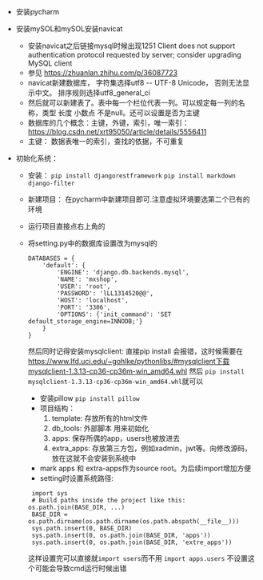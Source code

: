 - 安装pycharm
- 安装mySOL和mySOL安装navicat
    - 安装navicat之后链接mysql时候出现1251 Client does not support authentication protocol requested by server; consider upgrading MySQL client
    - 参见 https://zhuanlan.zhihu.com/p/36087723
    - navicat新建数据库， 字符集选择utf8 -- UTF-8 Unicode， 否则无法显示中文。 排序规则选择utf8_general_ci
    - 然后就可以新建表了。表中每一个栏位代表一列。可以规定每一列的名称，类型 长度 小数点 不是null。还可以设置是否为主键
    - 数据库的几个概念：主键，外键，索引，唯一索引： https://blog.csdn.net/xrt95050/article/details/5556411
    - 主键： 数据表唯一的索引，查找的依据，不可重复

- 初始化系统：
    - 安装：
        `pip install djangorestframework`
        `pip install markdown django-filter`
    - 新建项目： 在pycharm中新建项目即可.注意虚拟环境要选第二个已有的环境
    - 运行项目直接点右上角的
    - 将setting.py中的数据库设置改为mysql的
        
        ```
        DATABASES = {
            'default': {
                'ENGINE': 'django.db.backends.mysql',
                'NAME': 'mxshop',
                'USER': 'root',
                'PASSWORD': 'lLL1314520@@',
                'HOST': 'localhost',
                'PORT': '3306',
                'OPTIONS': {'init_command': 'SET default_storage_engine=INNODB;'}
            }
        }
        ``` 
        然后同时记得安装mysqlclient: 
        直接pip install 会报错，这时候需要在 
        https://www.lfd.uci.edu/~gohlke/pythonlibs/#mysqlclient下载mysqlclient-1.3.13-cp36-cp36m-win_amd64.whl
        然后 `pip install mysqlclient-1.3.13-cp36-cp36m-win_amd64.whl`就可以
        
       - 安装pillow `pip install pillow`
       - 项目结构：
            1. template: 存放所有的html文件
            2. db_tools: 外部脚本 用来初始化
            3. apps: 保存所偶的app，users也被放进去
            4. extra_apps: 存放第三方包，例如xadmin，jwt等。向修改源码，放在这就不会安装到系统中
       - mark apps 和 extra-apps作为source root。为后续import增加方便
       - setting时设置系统路径:
       
       ```
        import sys
        # Build paths inside the project like this: os.path.join(BASE_DIR, ...)
        BASE_DIR = os.path.dirname(os.path.dirname(os.path.abspath(__file__)))
        sys.path.insert(0, BASE_DIR)
        sys.path.insert(0, os.path.join(BASE_DIR, 'apps'))
        sys.path.insert(0, os.path.join(BASE_DIR, 'extre_apps'))
       ```
       这样设置完可以直接就`import users`而不用 `import apps.users`
       不设置这个可能会导致cmd运行时候出错